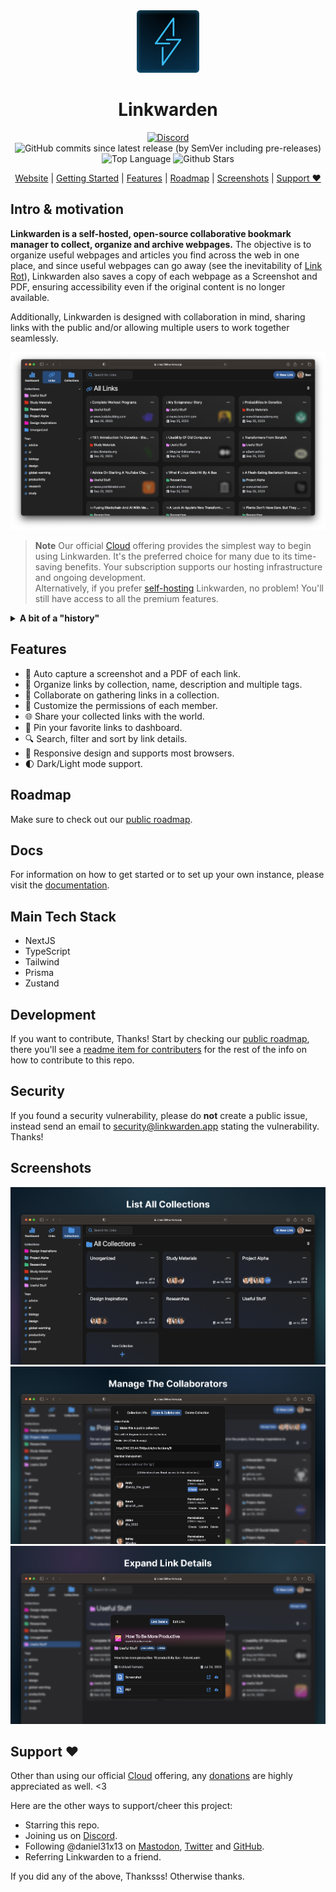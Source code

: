 <div align="center">
  <img src="./assets/logo.png" width="100px" />
  <h1>Linkwarden</h1>

<a href="https://discord.com/invite/CtuYV47nuJ"><img src="https://img.shields.io/discord/1117993124669702164?logo=discord&style=flat-square" alt="Discord"></a>
<img alt="GitHub commits since latest release (by SemVer including pre-releases)" src="https://img.shields.io/github/commits-since/linkwarden/linkwarden/v1.0.1/dev">
<img src="https://img.shields.io/github/languages/top/linkwarden/linkwarden?style=flat-square" alt="Top Language">
<img src="https://img.shields.io/github/stars/linkwarden/linkwarden?style=flat-square" alt="Github Stars">

</div>

<div align='center'>

[Website](https://linkwarden.app) | [Getting Started](https://docs.linkwarden.app/getting-started) | [Features](https://github.com/linkwarden/linkwarden#features) | [Roadmap](https://github.com/orgs/linkwarden/projects/1) | [Screenshots](https://github.com/linkwarden/linkwarden#screenshots) | [Support ❤](https://github.com/linkwarden/linkwarden#support-)

</div>

## Intro & motivation

**Linkwarden is a self-hosted, open-source collaborative bookmark manager to collect, organize and archive webpages.** The objective is to organize useful webpages and articles you find across the web in one place, and since useful webpages can go away (see the inevitability of [Link Rot](https://www.howtogeek.com/786227/what-is-link-rot-and-how-does-it-threaten-the-web/)), Linkwarden also saves a copy of each webpage as a Screenshot and PDF, ensuring accessibility even if the original content is no longer available.

Additionally, Linkwarden is designed with collaboration in mind, sharing links with the public and/or allowing multiple users to work together seamlessly.

<img src="./assets/showcase_image.png" />

> **Note**
> Our official [Cloud](https://linkwarden.app/#pricing) offering provides the simplest way to begin using Linkwarden. It's the preferred choice for many due to its time-saving benefits. Your subscription supports our hosting infrastructure and ongoing development. <br> Alternatively, if you prefer [self-hosting](https://docs.linkwarden.app/getting-started/self-hosting) Linkwarden, no problem! You'll still have access to all the premium features.

<details>
<summary><b>A bit of a "history"</b></summary>
Linkwarden has been completely rebuilt and redesigned from ground up, so pretty much the only thing it has in common with its predecessor is the idea behind it - bookmark management.

**What happened to the old version?**
What happened to the old version? We highly recommend that you don't use the old version because it is no longer maintained and has far fewer features. However, if you still want to check it out, we've forked the old version from the current repository into [this repo](https://github.com/linkwarden/linkwarden-old).

</details>

## Features

- 📸 Auto capture a screenshot and a PDF of each link.
- 📂 Organize links by collection, name, description and multiple tags.
- 👥 Collaborate on gathering links in a collection.
- 🔐 Customize the permissions of each member.
- 🌐 Share your collected links with the world.
- 📌 Pin your favorite links to dashboard.
- 🔍 Search, filter and sort by link details.
- 📱 Responsive design and supports most browsers.
- 🌓 Dark/Light mode support.

## Roadmap

Make sure to check out our [public roadmap](https://github.com/orgs/linkwarden/projects/1).

## Docs

For information on how to get started or to set up your own instance, please visit the [documentation](https://docs.linkwarden.app).

## Main Tech Stack

- NextJS
- TypeScript
- Tailwind
- Prisma
- Zustand

## Development

If you want to contribute, Thanks! Start by checking our [public roadmap](https://github.com/orgs/linkwarden/projects/1), there you'll see a [readme item for contributers](https://github.com/orgs/linkwarden/projects/1?pane=issue&itemId=34708277) for the rest of the info on how to contribute to this repo.

## Security

If you found a security vulnerability, please do **not** create a public issue, instead send an email to [security@linkwarden.app](mailto:security@linkwarden.app) stating the vulnerability. Thanks!

## Screenshots

<img src="./assets/collections.png" />

<img src="./assets/collaborators.png" />

<img src="./assets/link_details.png" />

## Support ❤

Other than using our official [Cloud](https://linkwarden.app/#pricing) offering, any [donations](https://opencollective.com/linkwarden) are highly appreciated as well. <3

Here are the other ways to support/cheer this project:

- Starring this repo.
- Joining us on [Discord](https://discord.com/invite/CtuYV47nuJ).
- Following @daniel31x13 on [Mastodon](https://mastodon.social/@daniel31x13), [Twitter](https://twitter.com/daniel31x13) and [GitHub](https://github.com/daniel31x13).
- Referring Linkwarden to a friend.

If you did any of the above, Thanksss! Otherwise thanks.
